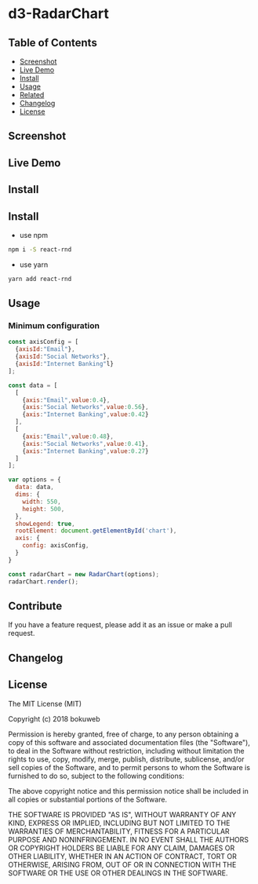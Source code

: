 # d3-RadarChart

## Table of Contents

* [Screenshot](#Screenshot)
* [Live Demo](#live-demo)
* [Install](#install)
* [Usage](#usage)
* [Related](#related)
* [Changelog](#changelog)
* [License](#license)

## Screenshot

## Live Demo

## Install

## Install

- use npm

```sh
npm i -S react-rnd
```

- use yarn

```sh
yarn add react-rnd
```

## Usage

### Minimum configuration

``` javascript
const axisConfig = [
  {axisId:"Email"},
  {axisId:"Social Networks"},
  {axisId:"Internet Banking"l}
];

const data = [
  [
    {axis:"Email",value:0.4},
    {axis:"Social Networks",value:0.56},
    {axis:"Internet Banking",value:0.42}
  ],
  [
    {axis:"Email",value:0.48},
    {axis:"Social Networks",value:0.41},
    {axis:"Internet Banking",value:0.27}
  ]
];

var options = {
  data: data,
  dims: {
    width: 550,
    height: 500,
  },
  showLegend: true,
  rootElement: document.getElementById('chart'),
  axis: {
    config: axisConfig,
  }
}

const radarChart = new RadarChart(options);
radarChart.render();
```

## Contribute

If you have a feature request, please add it as an issue or make a pull request.

## Changelog

## License

The MIT License (MIT)

Copyright (c) 2018 bokuweb

Permission is hereby granted, free of charge, to any person obtaining a copy of this software and associated documentation files (the "Software"), to deal in the Software without restriction, including without limitation the rights to use, copy, modify, merge, publish, distribute, sublicense, and/or sell copies of the Software, and to permit persons to whom the Software is furnished to do so, subject to the following conditions:

The above copyright notice and this permission notice shall be included in all copies or substantial portions of the Software.

THE SOFTWARE IS PROVIDED "AS IS", WITHOUT WARRANTY OF ANY KIND, EXPRESS OR IMPLIED, INCLUDING BUT NOT LIMITED TO THE WARRANTIES OF MERCHANTABILITY, FITNESS FOR A PARTICULAR PURPOSE AND NONINFRINGEMENT. IN NO EVENT SHALL THE AUTHORS OR COPYRIGHT HOLDERS BE LIABLE FOR ANY CLAIM, DAMAGES OR OTHER LIABILITY, WHETHER IN AN ACTION OF CONTRACT, TORT OR OTHERWISE, ARISING FROM, OUT OF OR IN CONNECTION WITH THE SOFTWARE OR THE USE OR OTHER DEALINGS IN THE SOFTWARE.
